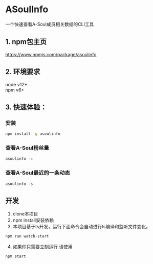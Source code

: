 # ASoulInfo
一个快速查看A-Soul成员相关数据的CLI工具

## 1. npm包主页
https://www.npmjs.com/package/asoulinfo
## 2. 环境要求
node v12+  
npm v6+
## 3. 快速体验：
### 安装
```sh
npm install -g asoulinfo
```

### 查看A-Soul粉丝量
```sh
asoulinfo -c
```

### 查看A-Soul最近的一条动态
```SH
asoulinfo -s
```

## 开发
1. clone本项目  
2. npm install安装依赖  
3. 本项目基于ts开发，运行下面命令会自动进行ts编译和监听文件变化。
```sh
npm run watch-start
```
4. 如果你只需要立刻运行 请使用
```sh
npm start
```
